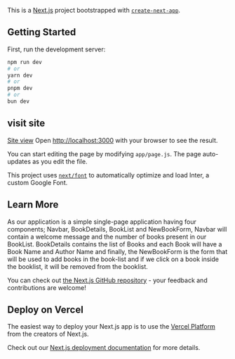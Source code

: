 This is a [Next.js](https://nextjs.org/) project bootstrapped with [`create-next-app`](https://github.com/vercel/next.js/tree/canary/packages/create-next-app).

## Getting Started

First, run the development server:

```bash
npm run dev
# or
yarn dev
# or
pnpm dev
# or
bun dev
```
## visit site 
[Site view](https://book-list-368xpfuhi-md-saifur-rahmans-projects.vercel.app/)
Open [http://localhost:3000](http://localhost:3000) with your browser to see the result.

You can start editing the page by modifying `app/page.js`. The page auto-updates as you edit the file.

This project uses [`next/font`](https://nextjs.org/docs/basic-features/font-optimization) to automatically optimize and load Inter, a custom Google Font.

## Learn More
As our application is a simple single-page application having four components; Navbar, BookDetails, BookList and NewBookForm, Navbar will contain a welcome message and the number of books present in our BookList. BookDetails contains the list of Books and each Book will have a Book Name and Author Name and finally, the NewBookForm is the form that will be used to add books in the book-list and if we click on a book inside the booklist, it will be removed from the booklist.



You can check out [the Next.js GitHub repository](https://github.com/vercel/next.js/) - your feedback and contributions are welcome!

## Deploy on Vercel

The easiest way to deploy your Next.js app is to use the [Vercel Platform](https://vercel.com/new?utm_medium=default-template&filter=next.js&utm_source=create-next-app&utm_campaign=create-next-app-readme) from the creators of Next.js.

Check out our [Next.js deployment documentation](https://nextjs.org/docs/deployment) for more details.
